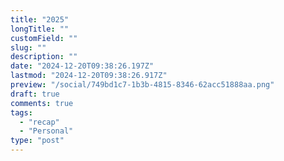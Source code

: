 ```yaml
---
title: "2025"
longTitle: ""
customField: ""
slug: ""
description: ""
date: "2024-12-20T09:38:26.197Z"
lastmod: "2024-12-20T09:38:26.917Z"
preview: "/social/749bd1c7-1b3b-4815-8346-62acc51888aa.png"
draft: true
comments: true
tags:
  - "recap"
  - "Personal"
type: "post"
---
```

